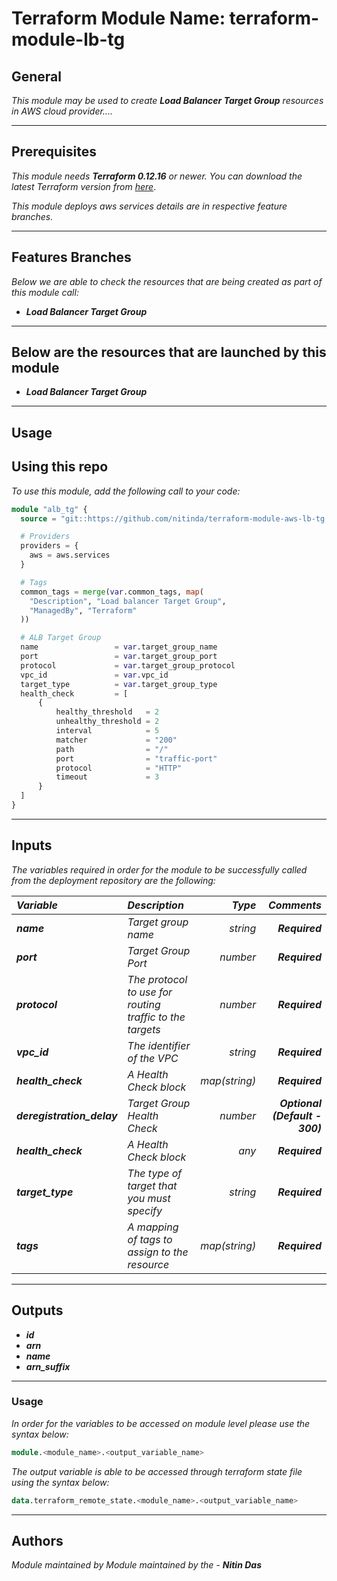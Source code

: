 # Terraform Module Name: terraform-module-lb-tg


## General

_This module may be used to create_ **_Load Balancer Target Group_** _resources in AWS cloud provider...._

---


## Prerequisites

_This module needs_ **_Terraform 0.12.16_** _or newer._
_You can download the latest Terraform version from_ [_here_](https://www.terraform.io/downloads.html).

_This module deploys aws services details are in respective feature branches._

---

## Features Branches

_Below we are able to check the resources that are being created as part of this module call:_

* **_Load Balancer Target Group_**


---

## Below are the resources that are launched by this module

* **_Load Balancer Target Group_**


---

## Usage

## Using this repo

_To use this module, add the following call to your code:_

```tf
module "alb_tg" {
  source = "git::https://github.com/nitinda/terraform-module-aws-lb-tg.git?ref=terraform-12/target-ip-instance"

  # Providers
  providers = {
    aws = aws.services
  }

  # Tags
  common_tags = merge(var.common_tags, map(
    "Description", "Load balancer Target Group",
    "ManagedBy", "Terraform"
  ))

  # ALB Target Group
  name                 = var.target_group_name
  port                 = var.target_group_port
  protocol             = var.target_group_protocol
  vpc_id               = var.vpc_id
  target_type          = var.target_group_type
  health_check         = [
      {
          healthy_threshold   = 2
          unhealthy_threshold = 2
          interval            = 5
          matcher             = "200"
          path                = "/"
          port                = "traffic-port"
          protocol            = "HTTP"
          timeout             = 3
      }
  ]
}

```


---

## Inputs

_The variables required in order for the module to be successfully called from the deployment repository are the following:_


|**_Variable_** | **_Description_** | **_Type_** | **_Comments_** |
|:----|:----|-----:|-----:|
| **_name_** | _Target group name_ | _string_ | **_Required_** |
| **_port_** | _Target Group Port_ | _number_ | **_Required_** |
| **_protocol_** | _The protocol to use for routing traffic to the targets_ | _number_ | **_Required_** |
| **_vpc\_id_** | _The identifier of the VPC_ | _string_ | **_Required_** |
| **_health\_check_** | _A Health Check block_ | _map(string)_ | **_Required_** |
| **_deregistration\_delay_** | _Target Group Health Check_ | _number_ | **_Optional (Default - 300)_** |
| **_health\_check_** | _A Health Check block_ | _any_ | **_Required_** |
| **_target\_type_** | _The type of target that you must specify_ | _string_ | **_Required_** |
| **_tags_** | _A mapping of tags to assign to the resource_ | _map(string)_ | **_Required_** |

---



## Outputs

* **_id_**
* **_arn_**
* **_name_**
* **_arn\_suffix_**


---


### Usage
_In order for the variables to be accessed on module level please use the syntax below:_

```tf
module.<module_name>.<output_variable_name>
```
_The output variable is able to be accessed through terraform state file using the syntax below:_

```tf
data.terraform_remote_state.<module_name>.<output_variable_name>
```
---

## Authors
_Module maintained by Module maintained by the -_ **_Nitin Das_**
